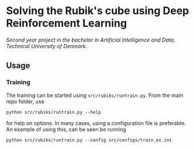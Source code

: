 # Solving the Rubik's cube using Deep Reinforcement Learning

###### Second year project in the bachelor in Artificial Intelligence and Data, Technical University of Denmark.


## Usage

### Training
The training can be started using `src/rubiks/runtrain.py`. From the main repo folder, use
```
python src/rubiks/runtrain.py --help
```
for help on options. In many cases, using a configuration file is preferable. An example of using this, can be seen be running
```
python src/rubiks/runtrain.py --config src/configs/train_ex.ini
```
